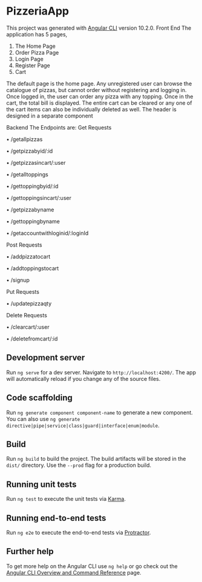 # PizzeriaApp

This project was generated with [Angular CLI](https://github.com/angular/angular-cli) version 10.2.0.
Front End
The application has 5 pages, 
1)	The Home Page
2)	Order Pizza Page
3)	Login Page
4)	Register Page
5)	Cart

The default page is the home page. Any unregistered user can browse the catalogue of pizzas, but cannot order without registering and logging in. 
Once logged in, the user can order any pizza with any topping. 
Once in the cart, the total bill is displayed. The entire cart can be cleared or any one of the cart items can also be individually deleted as well. The header is designed in a separate component

Backend
The Endpoints are:
Get Requests

•	/getallpizzas

•	/getpizzabyid/:id

•	/getpizzasincart/:user

•	/getalltoppings

•	/gettoppingbyid/:id

•	/gettoppingsincart/:user

•	/getpizzabyname

•	/gettoppingbyname

•	/getaccountwithloginid/:loginId


Post Requests

•	/addpizzatocart

•	/addtoppingstocart

•	/signup


Put Requests

•	/updatepizzaqty


Delete Requests

•	/clearcart/:user

•	/deletefromcart/:id



## Development server

Run `ng serve` for a dev server. Navigate to `http://localhost:4200/`. The app will automatically reload if you change any of the source files.

## Code scaffolding

Run `ng generate component component-name` to generate a new component. You can also use `ng generate directive|pipe|service|class|guard|interface|enum|module`.

## Build

Run `ng build` to build the project. The build artifacts will be stored in the `dist/` directory. Use the `--prod` flag for a production build.

## Running unit tests

Run `ng test` to execute the unit tests via [Karma](https://karma-runner.github.io).

## Running end-to-end tests

Run `ng e2e` to execute the end-to-end tests via [Protractor](http://www.protractortest.org/).

## Further help

To get more help on the Angular CLI use `ng help` or go check out the [Angular CLI Overview and Command Reference](https://angular.io/cli) page.
